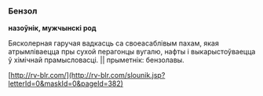 ### Бензол
**назоўнік, мужчынскі род**

Бясколерная гаручая вадкасць са своеасаблівым пахам, якая атрымліваецца пры сухой перагонцы вугалю, нафты і выкарыстоўваецца ў хімічнай прамысловасці. || прыметнік: бензолавы.

<a rel="author">[http://rv-blr.com/](http://rv-blr.com/slounik.jsp?letterId=0&maskId=0&pageId=382)</a>
